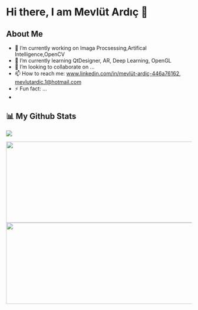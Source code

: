 # Hi there, I am Mevlüt Ardıç 👋

## About Me

- 🔭 I’m currently working on Imaga Procsessing,Artifical Intelligence,OpenCV
- 🌱 I’m currently learning QtDesigner, AR, Deep Learning, OpenGL
- 👯 I’m looking to collaborate on ...
- 📫 How to reach me: www.linkedin.com/in/mevlüt-ardiç-446a76162, mevlutardic.1@hotmail.com
- ⚡ Fun fact: ...
-
## 📊 My Github Stats

![](https://github.com/mevlutardic/OpenCVTripleScreen/blob/main/triplevideoGif.gif)

<img align = "center" src = "https://github-readme-stats.vercel.app/api?username=mevlutardic&theme=algolia&show_icons=true" width = "1000" height = "220" />
<img align = "center" src = "https://github-readme-stats.vercel.app/api/top-langs/?username=mevlutardic&theme=tokyonight&layout=compact https://github.com/anuraghazra/github-readme-stats" width = "1000" height = "220" />


